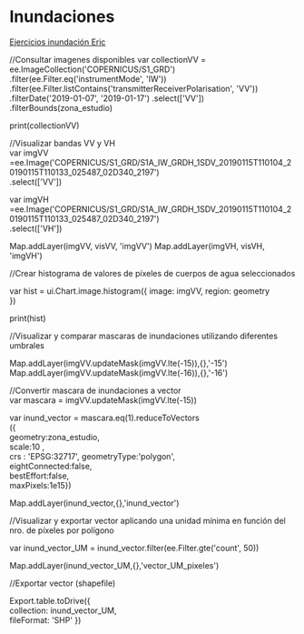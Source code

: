 # Inundaciones
[Ejercicios inundación Eric](https://code.earthengine.google.com/c08a5d0cf27c5a277401686e526c5ada)

//Consultar imagenes disponibles
  var collectionVV = ee.ImageCollection('COPERNICUS/S1_GRD')
  .filter(ee.Filter.eq('instrumentMode', 'IW'))
  .filter(ee.Filter.listContains('transmitterReceiverPolarisation', 'VV'))
  .filterDate('2019-01-07', '2019-01-17')
  .select(['VV'])
  .filterBounds(zona_estudio)
    
  print(collectionVV)
  
//Visualizar bandas VV y VH  
  var imgVV =ee.Image('COPERNICUS/S1_GRD/S1A_IW_GRDH_1SDV_20190115T110104_20190115T110133_025487_02D340_2197')  
  .select(['VV']) 
  
  var imgVH =ee.Image('COPERNICUS/S1_GRD/S1A_IW_GRDH_1SDV_20190115T110104_20190115T110133_025487_02D340_2197')  
  .select(['VH']) 
  
  Map.addLayer(imgVV, visVV, 'imgVV') 
  Map.addLayer(imgVH, visVH, 'imgVH') 
    
//Crear histograma de valores de píxeles de cuerpos de agua seleccionados

  var hist = ui.Chart.image.histogram({ 
  image: imgVV, 
  region: geometry  
  })  
  
  print(hist) 
   
//Visualizar y comparar mascaras de inundaciones utilizando diferentes umbrales

  Map.addLayer(imgVV.updateMask(imgVV.lte(-15)),{},'-15') 
  Map.addLayer(imgVV.updateMask(imgVV.lte(-16)),{},'-16') 

//Convertir mascara de inundaciones a vector  
  var mascara = imgVV.updateMask(imgVV.lte(-15))  
  
  var inund_vector = mascara.eq(1).reduceToVectors  
  ({  
  geometry:zona_estudio,  
  scale:10 ,  
  crs : 'EPSG:32717', 
  geometryType:'polygon',   
  eightConnected:false,   
  bestEffort:false,  
  maxPixels:1e15})  

  Map.addLayer(inund_vector,{},'inund_vector')
  
  

//Visualizar y exportar vector aplicando una unidad mínima en función del nro. de píxeles por polígono

  var inund_vector_UM = inund_vector.filter(ee.Filter.gte('count', 50)) 
  
  Map.addLayer(inund_vector_UM,{},'vector_UM_pixeles')    

//Exportar vector (shapefile) 

Export.table.toDrive({  
  collection: inund_vector_UM,  
  fileFormat: 'SHP' 
})  



